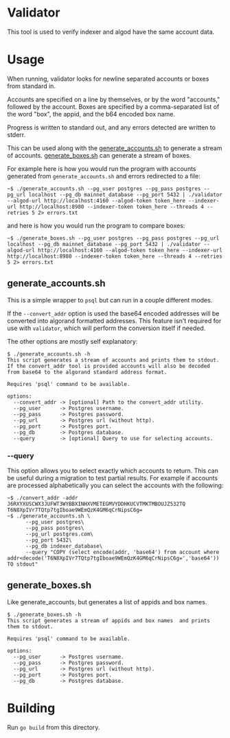 # Validator

This tool is used to verify indexer and algod have the same account data.

# Usage

When running, validator looks for newline separated accounts or boxes from standard in. 

Accounts are specified on a line by themselves, or by the word "accounts," followed by the account.
Boxes are specified by a comma-separated list of the word "box", the appid, and the b64 encoded box name.

Progress is written to standard out, and any errors detected are written to stderr.

This can be used along with the [generate_accounts.sh](../../misc/generate_accounts.sh) to generate a stream of accounts.
[generate_boxes.sh](../../misc/generate_boxes.sh) can generate a stream of boxes. 

For example here is how you would run the program with accounts generated from `generate_accounts.sh` and errors redirected to a file:
```
~$ ./generate_accounts.sh --pg_user postgres --pg_pass postgres --pg_url localhost --pg_db mainnet_database --pg_port 5432 | ./validator --algod-url http://localhost:4160 --algod-token token_here --indexer-url http://localhost:8980 --indexer-token token_here --threads 4 --retries 5 2> errors.txt
```

and here is how you would run the program to compare boxes:

```
~$ ./generate_boxes.sh --pg_user postgres --pg_pass postgres --pg_url localhost --pg_db mainnet_database --pg_port 5432 | ./validator --algod-url http://localhost:4160 --algod-token token_here --indexer-url http://localhost:8980 --indexer-token token_here --threads 4 --retries 5 2> errors.txt
```

## generate_accounts.sh

This is a simple wrapper to `psql` but can run in a couple different modes.

If the `--convert_addr` option is used the base64 encoded addresses will be converted into algorand formatted addresses. This feature isn't required for use with `validator`, which will perform the conversion itself if needed.

The other options are mostly self explanatory:
```
$ ./generate_accounts.sh -h
This script generates a stream of accounts and prints them to stdout.
If the convert_addr tool is provided accounts will also be decoded
from base64 to the algorand standard address format.

Requires 'psql' command to be available.

options:
  --convert_addr -> [optional] Path to the convert_addr utility.
  --pg_user      -> Postgres username.
  --pg_pass      -> Postgres password.
  --pg_url       -> Postgres url (without http).
  --pg_port      -> Postgres port.
  --pg_db        -> Postgres database.
  --query        -> [optional] Query to use for selecting accounts.
```



### --query

This option allows you to select exactly which accounts to return. This can be useful during a migration to test partial results. For example if accounts are processed alphabetically you can select the accounts with the following:
```
~$ ./convert_addr -addr J6RXYXUSCWX3JUFWT3WYBBXINHXVMETEGMVYDDHKUCVTMKTMBOUJZ532TQ
T6N8XpIVr7TQtp7tgIboae9WEmQzK4GM6qCrNipsC6g=
~$ ./generate_accounts.sh \
      --pg_user postgres\
      --pg_pass postgres\
      --pg_url postgres.com\
      --pg_port 5432\
      --pg_db indexer_database\
      --query "COPY (select encode(addr, 'base64') from account where addr<decode('T6N8XpIVr7TQtp7tgIboae9WEmQzK4GM6qCrNipsC6g=','base64')) TO stdout"
```

## generate_boxes.sh

Like generate_accounts, but generates a list of appids and box names.
```
$ ./generate_boxes.sh -h
This script generates a stream of appids and box names  and prints them to stdout.

Requires 'psql' command to be available.

options:
  --pg_user      -> Postgres username.
  --pg_pass      -> Postgres password.
  --pg_url       -> Postgres url (without http).
  --pg_port      -> Postgres port.
  --pg_db        -> Postgres database.
```

# Building

Run `go build` from this directory.
